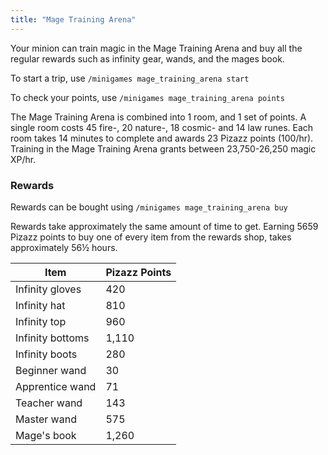 ```yaml
---
title: "Mage Training Arena"
---
```


Your minion can train magic in the Mage Training Arena and buy all the regular rewards such as infinity gear, wands, and the mages book.

To start a trip, use `/minigames mage_training_arena start`

To check your points, use `/minigames mage_training_arena points`

The Mage Training Arena is combined into 1 room, and 1 set of points. A single room costs 45 fire-, 20 nature-, 18 cosmic- and 14 law runes. Each room takes 14 minutes to complete and awards 23 Pizazz points (100/hr). Training in the Mage Training Arena grants between 23,750-26,250 magic XP/hr.

### Rewards

Rewards can be bought using `/minigames mage_training_arena buy`

Rewards take approximately the same amount of time to get. Earning 5659 Pizazz points to buy one of every item from the rewards shop, takes approximately 56½ hours.

| **Item**         | **Pizazz Points** |
| ---------------- | ----------------- |
| Infinity gloves  | 420               |
| Infinity hat     | 810               |
| Infinity top     | 960               |
| Infinity bottoms | 1,110             |
| Infinity boots   | 280               |
| Beginner wand    | 30                |
| Apprentice wand  | 71                |
| Teacher wand     | 143               |
| Master wand      | 575               |
| Mage's book      | 1,260             |
